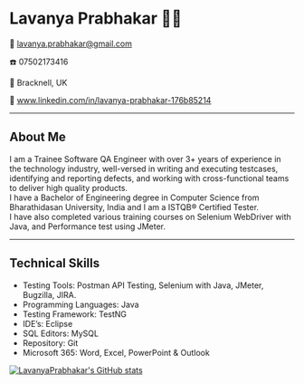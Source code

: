 <!-- Level 1: Simple bio and stats -->

# Lavanya Prabhakar :woman_technologist:

:email: lavanya.prabhakar@gmail.com

:phone: 07502173416

:round_pushpin: Bracknell, UK

:link: www.linkedin.com/in/lavanya-prabhakar-176b85214

---

## About Me

I am a Trainee Software QA Engineer with over 3+ years of experience in the technology industry, well-versed in writing and executing testcases, identifying and reporting defects, and working with cross-functional teams to deliver high quality products.<br> I have a Bachelor of Engineering degree in Computer Science from Bharathidasan University, India and I am a ISTQB® Certified Tester.<br>I have also completed various training courses on Selenium WebDriver with Java, and Performance test using JMeter.

---

## Technical Skills

- Testing Tools: Postman API Testing, Selenium with Java, JMeter, Bugzilla, JIRA.
- Programming Languages: Java
- Testing Framework: TestNG
- IDE’s: Eclipse
- SQL Editors: MySQL
- Repository: Git
- Microsoft 365: Word, Excel, PowerPoint & Outlook


[![LavanyaPrabhakar's GitHub stats](https://github-readme-stats.vercel.app/api?username=LavanyaPrabhakar)](https://github.com/anuraghazra/github-readme-stats)
